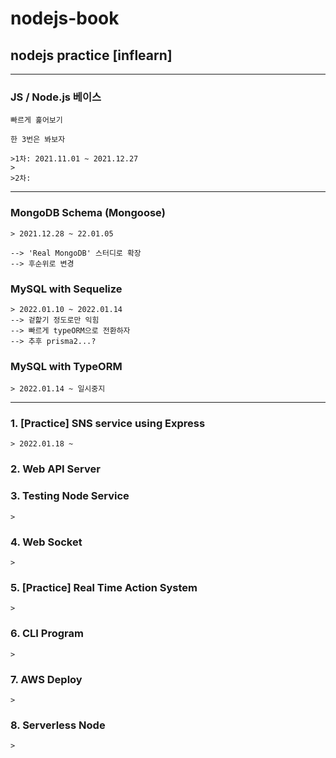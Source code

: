 # nodejs-book
## nodejs practice [inflearn]

---
### JS / Node.js 베이스

    빠르게 훑어보기
 
    한 3번은 봐보자

    >1차: 2021.11.01 ~ 2021.12.27 
    > 
    >2차:

---

### MongoDB Schema (Mongoose)

    > 2021.12.28 ~ 22.01.05

    --> 'Real MongoDB' 스터디로 확장
    --> 후순위로 변경

### MySQL with Sequelize

    > 2022.01.10 ~ 2022.01.14
    --> 겉핥기 정도로만 익힘
    --> 빠르게 typeORM으로 전환하자
    --> 추후 prisma2...?

### MySQL with TypeORM

    > 2022.01.14 ~ 일시중지

---

### 1. [Practice] SNS service using Express
    
    > 2022.01.18 ~

### 2. Web API Server

   >

### 3. Testing Node Service

    >

### 4. Web Socket

    >

### 5. [Practice] Real Time Action System

    >

### 6. CLI Program

    >

### 7. AWS Deploy

    > 

### 8. Serverless Node

    >
